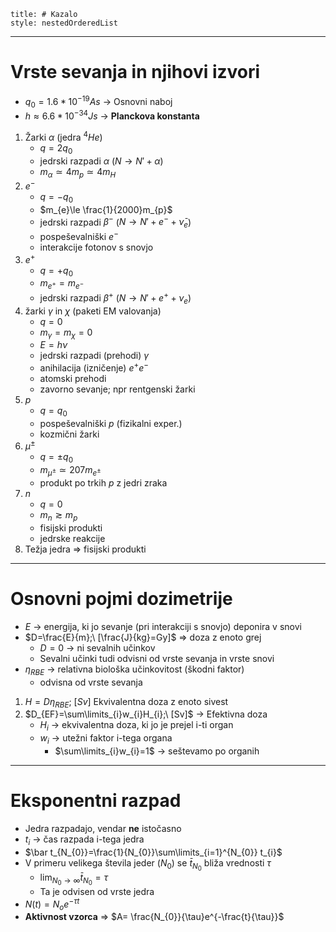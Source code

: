 ```table-of-contents
title: # Kazalo
style: nestedOrderedList
```
---
# Vrste sevanja in njihovi izvori
- $q_{0}=1.6*10^{-19}As$ -> Osnovni naboj
- $h\approx 6.6*10^{-34}Js$ -> **Planckova konstanta**
1. Žarki $\alpha$ (jedra $^{4}He$)
	- $q=2q_{0}$
	- jedrski razpadi $\alpha$ ($N\to N'+\alpha$)
	- $m_\alpha\simeq4m_{p}\simeq4m_{H}$
2. $e^{-}$
	- $q=-q_{0}$
	- $m_{e}\le \frac{1}{2000}m_{p}$
	- jedrski razpadi $\beta^{-}$ ($N\to N'+e^{-}+\bar\nu_{e}$)
	- pospeševalniški $e^{-}$
	- interakcije fotonov s snovjo
3. $e^{+}$
	- $q=+q_{0}$
	- $m_{e^{+}}=m_{e^{-}}$
	- jedrski razpadi $\beta^{+}$ ($N\to N'+e^{+}+\nu_{e}$)
4. žarki $\gamma$ in $\chi$ (paketi EM valovanja)
	- $q=0$
	- $m_{\gamma}=m_{\chi}=0$
	- $E=h\nu$
	- jedrski razpadi (prehodi) $\gamma$
	- anihilacija (izničenje) $e^{+}e^{-}$
	- atomski prehodi
	- zavorno sevanje; npr rentgenski žarki
5. $p$
	- $q=q_{0}$
	- pospeševalniški $p$ (fizikalni exper.)
	- kozmični žarki
6. $\mu^\pm$
	- $q=\pm q_{0}$
	- $m_{\mu^{\pm}}\simeq207m_{e^{\pm}}$
	- produkt po trkih $p$ z jedri zraka
7. $n$
	- $q=0$
	- $m_{n}\gtrsim m_{p}$
	- fisijski produkti
	- jedrske reakcije
8. Težja jedra => fisijski produkti
---
# Osnovni pojmi dozimetrije
- $E$ -> energija, ki jo sevanje (pri interakciji s snovjo) deponira v snovi
- $D=\frac{E}{m};\ [\frac{J}{kg}=Gy]$ => doza z enoto grej
	- $D=0$ -> ni sevalnih učinkov
	- Sevalni učinki tudi odvisni od vrste sevanja in vrste snovi
- $\eta_{RBE}$ -> relativna biološka učinkovitost (škodni faktor)
	- odvisna od vrste sevanja
1. $H=D\eta_{RBE};\ [Sv]$ Ekvivalentna doza z enoto sivest
2. $D_{EF}=\sum\limits_{i}w_{i}H_{i};\ [Sv]$ -> Efektivna doza
	- $H_{i}$ -> ekvivalentna doza, ki jo je prejel i-ti organ
	- $w_{i}$ -> utežni faktor i-tega organa
		- $\sum\limits_{i}w_{i}=1$ -> seštevamo po organih

---
# Eksponentni razpad
- Jedra razpadajo, vendar **ne** istočasno
- $t_{i}$ -> čas razpada i-tega jedra
- $\bar t_{N_{0}}=\frac{1}{N_{0}}\sum\limits_{i=1}^{N_{0}} t_{i}$
- V primeru velikega števila jeder ($N_{0}$) se $\bar t_{N_{0}}$ bliža vrednosti $\tau$
	- $\lim_{N_{0}\to\infty}\bar t_{N_{0}}=\tau$
	- Ta je odvisen od vrste jedra
- $N(t)=N_{o}e^{-\tau t}$
- **Aktivnost vzorca** => $A= \frac{N_{0}}{\tau}e^{-\frac{t}{\tau}}$
